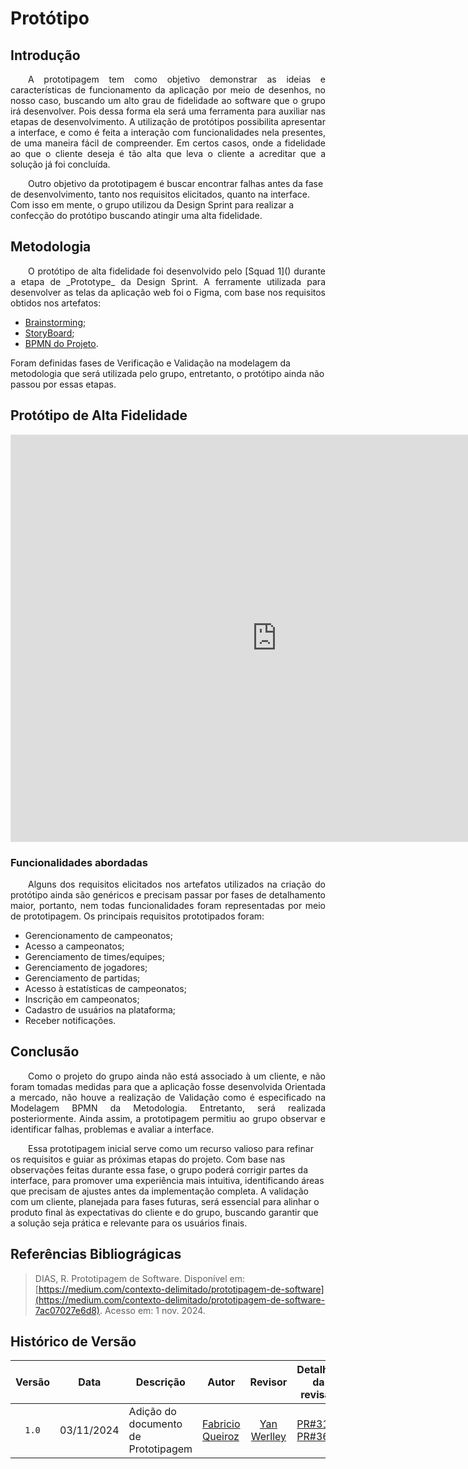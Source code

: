 # Protótipo

## Introdução

<p align="justify">&emsp;&emsp;A prototipagem tem como objetivo demonstrar as ideias e características de funcionamento da aplicação por meio de desenhos, no nosso caso, buscando um alto grau de fidelidade ao software que o grupo irá desenvolver. Pois dessa forma ela será uma ferramenta para auxiliar nas etapas de desenvolvimento. A utilização de protótipos possibilita apresentar a interface, e como é feita a interação com funcionalidades nela presentes, de uma maneira fácil de compreender. Em certos casos, onde a fidelidade ao que o cliente deseja é tão alta que leva o cliente a acreditar que a solução já foi concluída. 

&emsp;&emsp;Outro objetivo da prototipagem é buscar encontrar falhas antes da fase de desenvolvimento, tanto nos requisitos elicitados, quanto na interface.  Com isso em mente, o grupo utilizou da Design Sprint para realizar a confecção do protótipo buscando atingir uma alta fidelidade.</p>

## Metodologia

<p align="justify">&emsp;&emsp;O protótipo de alta fidelidade foi desenvolvido pelo [Squad 1](<!-- PATH -->) durante a etapa de _Prototype_ da Design Sprint. A ferramente utilizada para desenvolver as telas da aplicação web foi o Figma, com base nos requisitos obtidos nos artefatos:</p>

  - [Brainstorming](/DesignSprint/brainstorming.md);
  - [StoryBoard](/Artefatos/StoryBoard.md);
  - [BPMN do Projeto](/IniciativasExtras/projeto.md).

Foram definidas fases de Verificação e Validação na modelagem da metodologia que será utilizada pelo grupo, entretanto, o protótipo ainda não passou por essas etapas.

## Protótipo de Alta Fidelidade

<iframe style="border: 1px solid rgba(0, 0, 0, 0.1);" width="850" height="650" src="https://embed.figma.com/proto/yEyaXcxeiijamTfDtlTTYY/TorneioPro?scaling=min-zoom&content-scaling=fixed&page-id=0%3A1&node-id=2-190&starting-point-node-id=2%3A190&embed-host=share" allowfullscreen></iframe>

### Funcionalidades abordadas

<p align="justify">&emsp;&emsp;Alguns dos requisitos elicitados nos artefatos utilizados na criação do protótipo ainda são genéricos e precisam passar por fases de detalhamento maior, portanto, nem todas funcionalidades foram representadas por meio de prototipagem. Os principais requisitos prototipados foram:</p>

  - Gerencionamento de campeonatos;
  - Acesso a campeonatos;
  - Gerenciamento de times/equipes;
  - Gerenciamento de jogadores;
  - Gerenciamento de partidas;
  - Acesso à estatísticas de campeonatos;
  - Inscrição em campeonatos;
  - Cadastro de usuários na plataforma;
  - Receber notificações.

<!-- ### Paleta de cores -->

## Conclusão

<p align="justify">&emsp;&emsp;Como o projeto do grupo ainda não está associado à um cliente, e não foram tomadas medidas para que a aplicação fosse desenvolvida Orientada a mercado, não houve a realização de Validação como é especificado na Modelagem BPMN da Metodologia. Entretanto, será realizada posteriormente. Ainda assim, a prototipagem permitiu ao grupo observar e identificar falhas, problemas e avaliar a interface.

&emsp;&emsp;Essa prototipagem inicial serve como um recurso valioso para refinar os requisitos e guiar as próximas etapas do projeto. Com base nas observações feitas durante essa fase, o grupo poderá corrigir partes da interface, para promover uma experiência mais intuitiva, identificando áreas que precisam de ajustes antes da implementação completa. A validação com um cliente, planejada para fases futuras, será essencial para alinhar o produto final às expectativas do cliente e do grupo, buscando garantir que a solução seja prática e relevante para os usuários finais.</p>

## Referências Bibliográgicas

> DIAS, R. Prototipagem de Software. Disponível em: [https://medium.com/contexto-delimitado/prototipagem-de-software](https://medium.com/contexto-delimitado/prototipagem-de-software-7ac07027e6d8). Acesso em: 1 nov. 2024.

## Histórico de Versão

|Versão|Data|Descrição|Autor|Revisor| Detalhes da revisão |
|:----:|----|---------|-----|:-------:|-----| 
| `1.0` | 03/11/2024 | Adição do documento de Prototipagem | [Fabricio Queiroz](https://github.com/FabricioDeQueiroz) | [Yan Werlley](https://github.com/YanWerlley) | [PR#31](https://github.com/UnBArqDsw2024-2/2024.2_G4_Esporte_Entrega_01/pull/31) [PR#36](https://github.com/UnBArqDsw2024-2/2024.2_G4_Esporte_Entrega_01/pull/36)|